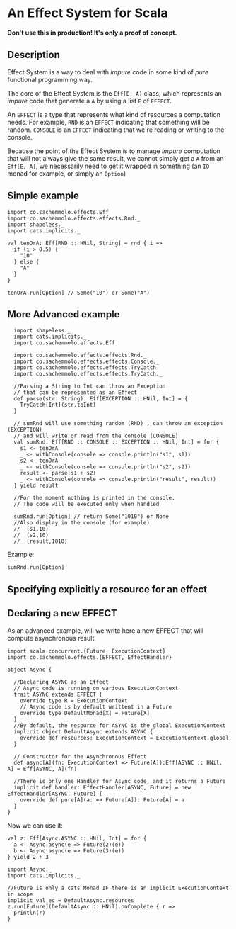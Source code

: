 An Effect System for Scala
==========================

**Don't use this in production! It's only a proof of concept.**
 
Description
-----------

Effect System is a way to deal with _impure_ code in some kind of _pure_ functional programming way.

The core of the Effect System is the `Eff[E, A]` class, which represents an _impure_ code 
that generate a `A` by using a list `E` of `EFFECT`.

An `EFFECT` is a type that represents what kind of resources a computation needs. For example, 
`RND` is an `EFFECT` indicating that something will be random. 
`CONSOLE` is an `EFFECT` indicating that we're reading or writing to the console.
 
Because the point of the Effect System is to manage _impure_ computation that will not always
 give the same result, we cannot simply get a `A` from an `Eff[E, A]`, 
 we necessarily need to get it wrapped in something (an `IO`  monad for example, or simply an `Option`)
 
  
Simple example
--------------

```tut:silent
import co.sachemmolo.effects.Eff
import co.sachemmolo.effects.effects.Rnd._
import shapeless._
import cats.implicits._

val tenOrA: Eff[RND :: HNil, String] = rnd { i =>
  if (i > 0.5) {
    "10"
  } else {
    "A"
  }
}

tenOrA.run[Option] // Some("10") or Some("A")
```

More Advanced example
---------------------

```tut:silent
  import shapeless._
  import cats.implicits._
  import co.sachemmolo.effects.Eff

  import co.sachemmolo.effects.effects.Rnd._
  import co.sachemmolo.effects.effects.Console._
  import co.sachemmolo.effects.effects.TryCatch
  import co.sachemmolo.effects.effects.TryCatch._

  //Parsing a String to Int can throw an Exception
  // that can be represented as an Effect
  def parse(str: String): Eff[EXCEPTION :: HNil, Int] = {
    TryCatch[Int](str.toInt)
  }

  // sumRnd will use something random (RND) , can throw an exception (EXCEPTION)
  // and will write or read from the console (CONSOLE)
  val sumRnd: Eff[RND :: CONSOLE :: EXCEPTION :: HNil, Int] = for {
    s1 <- tenOrA
    _ <- withConsole(console => console.println("s1", s1))
    s2 <- tenOrA
    _ <- withConsole(console => console.println("s2", s2))
    result <- parse(s1 + s2)
    _ <- withConsole(console => console.println("result", result))
  } yield result

  //For the moment nothing is printed in the console.
  // The code will be executed only when handled

  sumRnd.run[Option] // return Some("1010") or None
  //Also display in the console (for example)
  //  (s1,10)
  //  (s2,10)
  //  (result,1010)
```

Example:
```tut
sumRnd.run[Option]
```

Specifying explicitly a resource for an effect
----------------------------------------------


Declaring a new EFFECT
----------------------

As an advanced example, will we write here a new EFFECT that will compute asynchronous result

```tut:silent
import scala.concurrent.{Future, ExecutionContext}
import co.sachemmolo.effects.{EFFECT, EffectHandler}

object Async {
   
  //Declaring ASYNC as an Effect
  // Async code is running on various ExecutionContext
  trait ASYNC extends EFFECT {
    override type R = ExecutionContext
    // Async code is by default writtent in a Future
    override type DefaultMonad[X] = Future[X] 
  }
  //By default, the resource for ASYNC is the global ExecutionContext
  implicit object DefaultAsync extends ASYNC {
    override def resources: ExecutionContext = ExecutionContext.global
  }

  // Constructor for the Asynchronous Effect
  def async[A](fn: ExecutionContext => Future[A]):Eff[ASYNC :: HNil, A] = Eff[ASYNC, A](fn)

  //There is only one Handler for Async code, and it returns a Future
  implicit def handler: EffectHandler[ASYNC, Future] = new EffectHandler[ASYNC, Future] {
    override def pure[A](a: => Future[A]): Future[A] = a
  }
}
```

Now we can use it:

```tut:silent
val z: Eff[Async.ASYNC :: HNil, Int] = for {
  a <- Async.async(e => Future(2)(e))
  b <- Async.async(e => Future(3)(e))
} yield 2 + 3

import Async._
import cats.implicits._

//Future is only a cats Monad IF there is an implicit ExecutionContext in scope
implicit val ec = DefaultAsync.resources
z.run[Future](DefaultAsync :: HNil).onComplete { r => 
  println(r)
}
```
 
